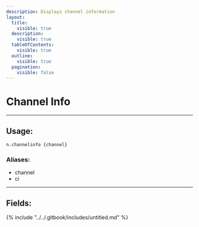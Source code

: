 ```yaml
---
description: Displays channel information
layout:
  title:
    visible: true
  description:
    visible: true
  tableOfContents:
    visible: true
  outline:
    visible: true
  pagination:
    visible: false
---
```


# Channel Info

***

## Usage:

```
n.channelinfo {channel}
```

### Aliases:

* channel
* ci

***

## Fields:

{% include "../../.gitbook/includes/untitled.md" %}



